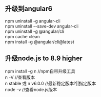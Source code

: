 ## 升级到angular6
npm uninstall -g angular-cli  
npm uninstall --save-dev angular-cli  
npm uninstall -g @angular/cli   
npm cache clean  
npm install -g @angular/cli@latest   

## 升级node.js to 8.9 higher
npm install -g n //npm自带升级工具  
n -V //查看版本  
n stable 或 n v6.0.0 //最新稳定版本?||指定版本  
node -v //查看node.js版本  
